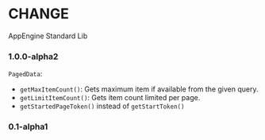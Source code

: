 # CHANGE #

AppEngine Standard Lib

### 1.0.0-alpha2

`PagedData`: 
 * `getMaxItemCount()`: Gets maximum item if available from the given query.
 * `getLimitItemCount()`: Gets item count limited per page.
 * `getStartedPageToken()` instead of `getStartToken()`

### 0.1-alpha1 ###